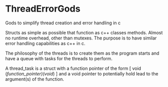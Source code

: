 # ThreadErrorGods
Gods to simplify thread creation and error handling in c

Structs as simple as possible that function as c++ classes methods. Almost no runtime overhead, other than mutexes. The purpose is to have similar error handling capabilities as c++ in c.

The philosophy of the threads is to create them as the program starts and have a queue with tasks for the threads to perform.

A thread_task is a struct with a function pointer of the form [ void (*function_pointer)(void*) ] and a void pointer to potentially hold lead to the argument(s) of the function.

